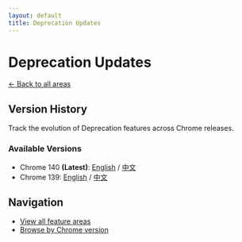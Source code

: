 ```yaml
---
layout: default
title: Deprecation Updates
---
```


# Deprecation Updates

[← Back to all areas](../index.html)

## Version History

Track the evolution of Deprecation features across Chrome releases.

### Available Versions

- Chrome 140 **(Latest)**: [English](./chrome-140-en.html) / [中文](./chrome-140-zh.html)
- Chrome 139: [English](./chrome-139-en.html) / [中文](./chrome-139-zh.html)

## Navigation

- [View all feature areas](../index.html)
- [Browse by Chrome version](../../versions/index.html)
